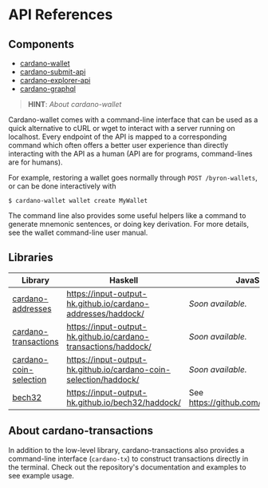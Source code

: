 API References
==============

## Components


* [cardano-wallet](https://input-output-hk.github.io/cardano-wallet/api/edge)
* [cardano-submit-api](https://input-output-hk.github.io/cardano-rest/submit-api/)
* [cardano-explorer-api](https://input-output-hk.github.io/cardano-rest/explorer-api/)
* [cardano-graphql](https://input-output-hk.github.io/cardano-graphql/)

> **HINT**:  _About cardano-wallet_

Cardano-wallet comes with a command-line interface that can be used as a quick alternative to cURL or wget to interact with a server running on localhost. Every endpoint of the API is mapped to a corresponding command which often offers a better user experience than directly interacting with the API as a human (API are for programs, command-lines are for humans).

For example, restoring a wallet goes normally through `POST /byron-wallets`, or can be done interactively with

```
$ cardano-wallet wallet create MyWallet
```

The command line also provides some useful helpers like a command to generate mnemonic sentences, or doing key derivation. For more details, see the wallet command-line user manual.


## Libraries

| Library                                          | Haskell                                                           | JavaScript                              |
|--------------------------------------------------|-------------------------------------------------------------------|-----------------------------------------|
| [cardano-addresses][cardano-addresses]           | https://input-output-hk.github.io/cardano-addresses/haddock/      | _Soon available._                       |
| [cardano-transactions][cardano-transactions]     | https://input-output-hk.github.io/cardano-transactions/haddock/   | _Soon available._                       |
| [cardano-coin-selection][cardano-coin-selection] | https://input-output-hk.github.io/cardano-coin-selection/haddock/ | _Soon available._                       |
| [bech32][bech32]                                 | https://input-output-hk.github.io/bech32/haddock/                 | See https://github.com/bitcoinjs/bech32 |

About cardano-transactions
--------------------------

In addition to the low-level library, cardano-transactions also provides a command-line interface (`cardano-tx`) to construct transactions directly in the terminal.
Check out the repository's documentation and examples to see example usage.

[cardano-wallet]: https://github.com/input-output-hk/cardano-wallet
[cardano-rest]: https://github.com/input-output-hk/cardano-rest
[cardano-graphql]: https://github.com/input-output-hk/cardano-graphql

[cardano-coin-selection]: https://github.com/input-output-hk/cardano-coin-selection
[cardano-addresses]: https://github.com/input-output-hk/cardano-addresses
[cardano-transactions]: https://github.com/input-output-hk/cardano-transactions
[bech32]: https://github.com/input-output-hk/bech32
